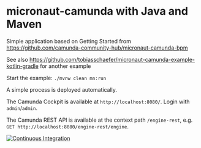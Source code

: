 # micronaut-camunda with Java and Maven

Simple application based on Getting Started from https://github.com/camunda-community-hub/micronaut-camunda-bpm

See also https://github.com/tobiasschaefer/micronaut-camunda-example-kotlin-gradle for another example

Start the example:
`./mvnw clean mn:run`

A simple process is deployed automatically.

The Camunda Cockpit is available at `http://localhost:8080/`. Login with `admin`/`admin`.

The Camunda REST API is available at the context path `/engine-rest`, e.g. `GET http://localhost:8080/engine-rest/engine`.

[![Continuous Integration](https://github.com/tobiasschaefer/micronaut-camunda-example-java-maven/workflows/Java%20CI%20with%20Maven/badge.svg)](https://github.com/tobiasschaefer/micronaut-camunda-example-java-maven/actions)
